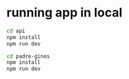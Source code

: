 # running app in local

```bash
cd api
npm install
npm run dev

cd padre-ginos
npm install
npm run dev

